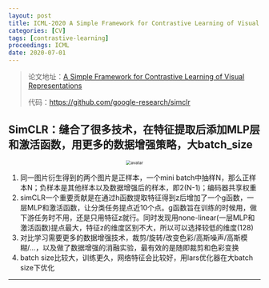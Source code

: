 ```yaml
---
layout: post
title: ICML-2020 A Simple Framework for Contrastive Learning of Visual Representations
categories: [CV]
tags: [contrastive-learning]
proceedings: ICML
date: 2020-07-01
---
```


> 论文地址：[A Simple Framework for Contrastive Learning of Visual Representations](https://proceedings.mlr.press/v119/chen20j/chen20j.pdf)
>
> 代码：<https://github.com/google-research/simclr>

## SimCLR：缝合了很多技术，在特征提取后添加MLP层和激活函数，用更多的数据增强策略，大batch_size

<div align="center" style="float:center"><img src="https://blog-img-1259433191.cos.ap-shanghai.myqcloud.com/A Simple Framework for Contrastive Learning of Visual Representations/img1.png" alt="avatar" style="zoom:60%;" /></div>

1. 同一图片衍生得到的两个图片是正样本，一个mini batch中抽样N，那么正样本N；负样本是其他样本以及数据增强后的样本，即2(N-1)；编码器共享权重
2. simCLR一个重要贡献是在通过h函数提取特征得到z后增加了一个g函数，一层MLP和激活函数，让分类任务提点近10个点。g函数旨在训练的时候用，做下游任务时不用，还是只用特征z就行。同时发现用none-linear(一层MLP和激活函数)提点最大，特征z的维度区别不大，所以可以选择较低的维度(128)
3. 对比学习需要更多的数据增强技术，裁剪/旋转/改变色彩/高斯噪声/高斯模糊/...，以及做了数据增强的消融实验，最有效的是随即裁剪和色彩变换
4. batch size比较大，训练更久，网络特征会比较好，用lars优化器在大batch size下优化

<HR align=left color=#987cb9 SIZE=1>

